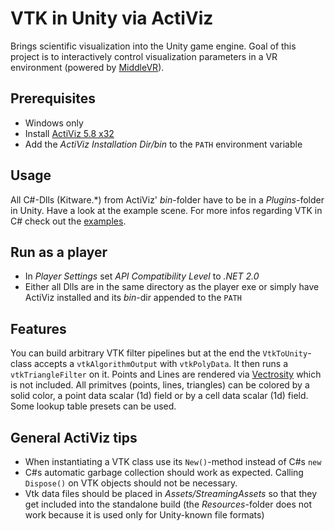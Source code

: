 # VTK in Unity via ActiViz

Brings scientific visualization into the Unity game engine. Goal of this project is to interactively control visualization parameters in a VR environment (powered by [MiddleVR][4]).

## Prerequisites

- Windows only
- Install [ActiViz 5.8 x32][1]
- Add the *ActiViz Installation Dir/bin* to the `PATH` environment variable

## Usage

All C#-Dlls (Kitware.\*) from ActiViz' *bin*-folder have to be in a *Plugins*-folder in Unity. Have a look at the example scene. For more infos regarding VTK in C# check out the [examples][2].

## Run as a player

- In *Player Settings* set *API Compatibility Level* to *.NET 2.0*
- Either all Dlls are in the same directory as the player exe or simply have ActiViz installed and its *bin*-dir appended to the `PATH`

## Features

You can build arbitrary VTK filter pipelines but at the end the `VtkToUnity`-class accepts a `vtkAlgorithmOutput` with `vtkPolyData`. It then runs a `vtkTriangleFilter` on it. Points and Lines are rendered via [Vectrosity][3] which is not included. All primitves (points, lines, triangles) can be colored by a solid color, a point data scalar (1d) field or by a cell data scalar (1d) field. Some lookup table presets can be used.

## General ActiViz tips

- When instantiating a VTK class use its `New()`-method instead of C#s `new`
- C#s automatic garbage collection should work as expected. Calling `Dispose()` on VTK objects should not be necessary.
- Vtk data files should be placed in *Assets/StreamingAssets* so that they get included into the standalone build (the *Resources*-folder does not work because it is used only for Unity-known file formats)

[1]:	http://www.kitware.com/KWLD/download/download.php?cid=anonymous&fid=67&pid=17
[2]:	http://www.vtk.org/Wiki/VTK/Examples/CSharp
[3]:	http://starscenesoftware.com/vectrosity.html
[4]:  http://imin-vr.com/

